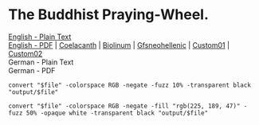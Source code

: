 # The Buddhist Praying-Wheel.

[English - Plain Text](full-text-english.md)  
[English - PDF](https://cdn.solaranamnesis.com/WilliamSimpson/BuddhistPrayingWheel/simpson-wheel-1896-english.pdf) | [Coelacanth](https://cdn.solaranamnesis.com/WilliamSimpson/BuddhistPrayingWheel/simpson-wheel-1896-english-coelacanth.pdf) | [Biolinum](https://cdn.solaranamnesis.com/WilliamSimpson/BuddhistPrayingWheel/simpson-wheel-1896-english-biolinum.pdf) | [Gfsneohellenic](https://cdn.solaranamnesis.com/WilliamSimpson/BuddhistPrayingWheel/simpson-wheel-1896-english-gfsneohellenic.pdf) | [Custom01](https://cdn.solaranamnesis.com/WilliamSimpson/BuddhistPrayingWheel/simpson-wheel-1896-english-custom01.pdf) | [Custom02](https://cdn.solaranamnesis.com/WilliamSimpson/BuddhistPrayingWheel/simpson-wheel-1896-english-custom02.pdf)  
German - Plain Text  
German - PDF  


```
convert "$file" -colorspace RGB -negate -fuzz 10% -transparent black "output/$file"
```

```
convert "$file" -colorspace RGB -negate -fill "rgb(225, 189, 47)" -fuzz 50% -opaque white -transparent black "output/$file"
```
